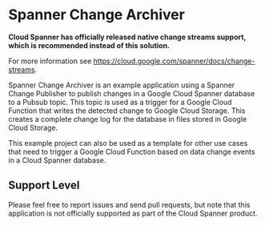 # Spanner Change Archiver
__Cloud Spanner has officially released native change streams support, which is recommended instead of this solution.__

For more information see https://cloud.google.com/spanner/docs/change-streams.

Spanner Change Archiver is an example application using a Spanner Change
Publisher to publish changes in a Google Cloud Spanner database to a Pubsub
topic. This topic is used as a trigger for a Google Cloud Function that writes
the detected change to Google Cloud Storage. This creates a complete change log
for the database in files stored in Google Cloud Storage.

This example project can also be used as a template for other use cases that need
to trigger a Google Cloud Function based on data change events in a Cloud Spanner
database. 

## Support Level
Please feel free to report issues and send pull requests, but note that this
application is not officially supported as part of the Cloud Spanner product.
